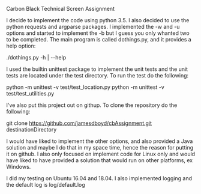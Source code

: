 Carbon Black Technical Screen Assignment

I decide to implement the code using python 3.5. I also decided to use the python requests and argparse packages. 
I implemented the -w and -u options and started to implement the -b but I guess you only whanted two to be completed. 
The main program is called dothings.py, and it provides a help option:

./dothings.py -h | --help

I used the builtin unittest package to implement the unit tests and the unit tests are located under the test directory.
To run the test do the following:

python -m unittest -v test/test_location.py
python -m unittest -v test/test_utilities.py

I've also put this project out on githup.  To clone the repository do the following:

git clone https://github.com/jamesdboyd/cbAssignment.git destinationDirectory

I would have liked to implement the other options, and also provided a Java solution and maybe I do that in my space time,
hence the reason for putting it on github. I also only focused on implement code for Linux only and would have liked to
have provided a solution that would run on other platforms, ex Windows.

I did my testing on Ubuntu 16.04 and 18.04. I also implemented logging and the default log is log/default.log
